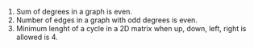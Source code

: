 1. Sum of degrees in a graph is even.
2. Number of edges in a graph with odd degrees is even.
3. Minimum lenght of a cycle in a 2D matrix when up, down, left, right is allowed is 4.
